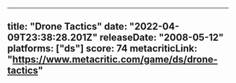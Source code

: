 
---
title: "Drone Tactics"
date: "2022-04-09T23:38:28.201Z"
releaseDate: "2008-05-12"
platforms: ["ds"]
score: 74
metacriticLink: "https://www.metacritic.com/game/ds/drone-tactics"
---
